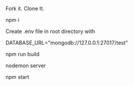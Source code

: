 Fork it.
Clone It.


npm i

Create .env file in root directory with


DATABASE_URL="mongodb://127.0.0.1:27017/test"


npm run build


nodemon server

npm start

